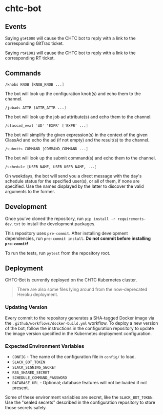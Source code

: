 # chtc-bot

## Events

Saying `gt#1000` will cause the CHTC bot to reply with a link to the corresponding GitTrac ticket.

Saying `rt#1001` will cause the CHTC bot to reply with a link to the corresponding RT ticket.

## Commands

`/knobs KNOB [KNOB_KNOB ...]`

The bot will look up the configuration knob(s) and echo them to the channel.

`/jobads ATTR [ATTR_ATTR ...]`

The bot will look up the job ad attribute(s) and echo them to the channel.

`/classad_eval 'AD' 'EXPR' ['EXPR' ...]`

The bot will simplify the given expression(s) in the context of the given ClassAd and echo the
ad (if not empty) and the result(s) to the channel.

`/submits COMMAND [COMMAND_COMMAND ...]`

The bot will look up the submit command(s) and echo them to the channel.

`/schedule [USER NAME, USER USER NAME, ...]`

On weekdays, the bot will send you a direct message with the day's schedule
status for the specified user(s), or all of them, if none are specified.  Use
the names displayed by the latter to discover the valid arguments to the
former.

## Development

Once you've cloned the repository, run `pip install -r requirements-dev.txt`
to install the development packages.

This repository uses `pre-commit`.
After installing development dependencies, run `pre-commit install`.
**Do not commit before installing `pre-commit`!**

To run the tests, run `pytest` from the repository root.

## Deployment

CHTC-Bot is currently deployed on the CHTC Kubernetes cluster.

> There are also some files lying around from the now-deprecated Heroku deployment.

### Updating Version

Every commit to the repository generates a SHA-tagged Docker image via the
`.github/workflows/docker-build.yml` workflow.
To deploy a new version of the bot, follow the instructions in the configuration
repository to update the image version specified in the Kubernetes deployment 
configuration.

### Expected Environment Variables

- `CONFIG` - The name of the configuration file in `config/` to load.
- `SLACK_BOT_TOKEN`
- `SLACK_SIGNING_SECRET`
- `RSS_SHARED_SECRET`
- `SCHEDULE_COMMAND_PASSWORD`
- `DATABASE_URL` - Optional; database features will not be loaded if not present.

Some of these environment variables are secret, like the `SLACK_BOT_TOKEN`.
Use the "sealed secrets" described in the configuration repository to store
those secrets safely.
